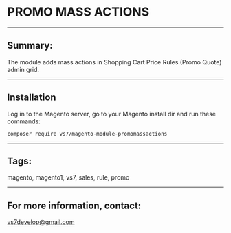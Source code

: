# PROMO MASS ACTIONS

***

## Summary:

The module adds mass actions in Shopping Cart Price Rules (Promo Quote) admin grid.

***

## Installation

Log in to the Magento server, go to your Magento install dir and run these commands:
```
composer require vs7/magento-module-promomassactions
```
***

## Tags:

magento, magento1, vs7, sales, rule, promo

***
## For more information, contact:
<vs7develop@gmail.com>
